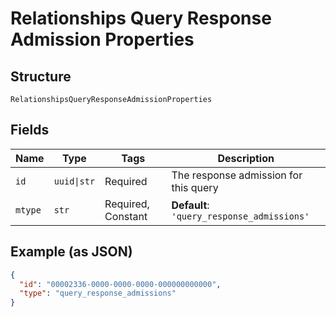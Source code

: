 
# Relationships Query Response Admission Properties

## Structure

`RelationshipsQueryResponseAdmissionProperties`

## Fields

| Name | Type | Tags | Description |
|  --- | --- | --- | --- |
| `id` | `uuid\|str` | Required | The response admission for this query |
| `mtype` | `str` | Required, Constant | **Default**: `'query_response_admissions'` |

## Example (as JSON)

```json
{
  "id": "00002336-0000-0000-0000-000000000000",
  "type": "query_response_admissions"
}
```

